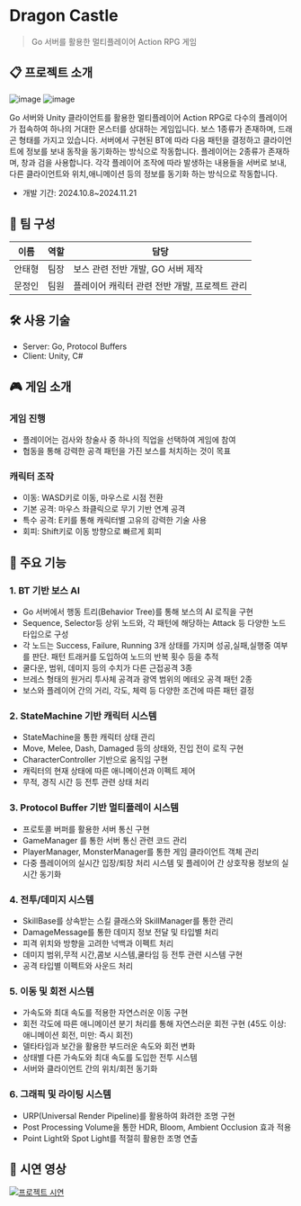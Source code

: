 # Dragon Castle 
> Go 서버를 활용한 멀티플레이어 Action RPG 게임

## 📋 프로젝트 소개
![image](https://github.com/user-attachments/assets/1a8f1578-2cb2-42ce-9ac8-868d8c02cd8e)
![image](https://github.com/user-attachments/assets/17eecae8-bec3-44a8-aa58-49486a142698)

Go 서버와 Unity 클라이언트를 활용한 멀티플레이어 Action RPG로
다수의 플레이어가 접속하여 하나의 거대한 몬스터를 상대하는 게임입니다.
보스 1종류가 존재하며, 드래곤 형태를 가지고 있습니다. 서버에서 구현된 BT에 따라 다음 패턴을 결정하고 클라이언트에 정보를 보내 동작을 동기화하는 방식으로 작동합니다.
플레이어는 2종류가 존재하며, 창과 검을 사용합니다. 각각 플레이어 조작에 따라 발생하는 내용들을 서버로 보내, 다른 클라이언트와 위치,애니메이션 등의 정보를 동기화 하는 방식으로 작동합니다.
- 개발 기간: 2024.10.8~2024.11.21

## 👥 팀 구성
|이름|역할|담당|
|---|---|---|
|안태형|팀장|보스 관련 전반 개발, GO 서버 제작|메인 기획 및 보스 기획
|문정인|팀원|플레이어 캐릭터 관련 전반 개발, 프로젝트 관리| 서브 기획 및 플레이어 기획

## 🛠 사용 기술
- Server: Go, Protocol Buffers
- Client: Unity, C#


## 🎮 게임 소개
### 게임 진행
- 플레이어는 검사와 창술사 중 하나의 직업을 선택하여 게임에 참여
- 협동을 통해 강력한 공격 패턴을 가진 보스를 처치하는 것이 목표

### 캐릭터 조작
- 이동: WASD키로 이동, 마우스로 시점 전환
- 기본 공격: 마우스 좌클릭으로 무기 기반 연계 공격
- 특수 공격: E키를 통해 캐릭터별 고유의 강력한 기술 사용
- 회피: Shift키로 이동 방향으로 빠르게 회피

## 📌 주요 기능 

### 1. BT 기반 보스 AI
- Go 서버에서 행동 트리(Behavior Tree)를 통해 보스의 AI 로직을 구현
- Sequence, Selector등 상위 노드와, 각 패턴에 해당하는 Attack 등 다양한 노드 타입으로 구성
- 각 노드는 Success, Failure, Running 3개 상태를 가지며 성공,실패,실행중 여부를 판단. 패턴 트래커를 도입하여 노드의 반복 횟수 등을 추적
- 쿨다운, 범위, 데미지 등의 수치가 다른 근접공격 3종
- 브레스 형태의 원거리 투사체 공격과 광역 범위의 메테오 공격 패턴 2종
- 보스와 플레이어 간의 거리, 각도, 체력 등 다양한 조건에 따른 패턴 결정

### 2. StateMachine 기반 캐릭터 시스템
- StateMachine을 통한 캐릭터 상태 관리
- Move, Melee, Dash, Damaged 등의 상태와, 진입 전이 로직 구현
- CharacterController 기반으로 움직임 구현 
- 캐릭터의 현재 상태에 따른 애니메이션과 이펙트 제어
- 무적, 경직 시간 등 전투 관련 상태 처리

### 3. Protocol Buffer 기반 멀티플레이 시스템
- 프로토콜 버퍼를 활용한 서버 통신 구현
- GameManager 를 통한 서버 통신 관련 코드 관리
- PlayerManager, MonsterManager를 통한 게임 클라이언트 객체 관리
- 다중 플레이어의 실시간 입장/퇴장 처리 시스템 및 플레이어 간 상호작용 정보의 실시간 동기화 

### 4. 전투/데미지 시스템
- SkillBase를 상속받는 스킬 클래스와 SkillManager를 통한 관리
- DamageMessage를 통한 데미지 정보 전달 및 타입별 처리
- 피격 위치와 방향을 고려한 넉백과 이펙트 처리 
- 데미지 범위,무적 시간,콤보 시스템,쿨타임 등 전투 관련 시스템 구현
- 공격 타입별 이펙트와 사운드 처리

### 5. 이동 및 회전 시스템
- 가속도와 최대 속도를 적용한 자연스러운 이동 구현
- 회전 각도에 따른 애니메이션 분기 처리를 통해 자연스러운 회전 구현 (45도 이상: 애니메이션 회전, 미만: 즉시 회전)
- 델타타임과 보간을 활용한 부드러운 속도와 회전 변화
- 상태별 다른 가속도와 최대 속도를 도입한 전투 시스템
- 서버와 클라이언트 간의 위치/회전 동기화

### 6. 그래픽 및 라이팅 시스템
* URP(Universal Render Pipeline)를 활용하여 화려한 조명 구현
* Post Processing Volume을 통한 HDR, Bloom, Ambient Occlusion 효과 적용
* Point Light와 Spot Light를 적절히 활용한 조명 연출


## 🎥 시연 영상
[![프로젝트 시연](https://img.youtube.com/vi/UCZfeSfO8VE/0.jpg)](https://youtu.be/UCZfeSfO8VE)


